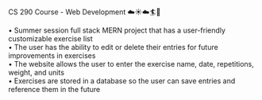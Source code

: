 CS 290 Course - Web Development ☁️☀️☁️🏄🌷

•	Summer session full stack MERN project that has a user-friendly customizable exercise list <br />
•	The user has the ability to edit or delete their entries for future improvements in exercises <br />
•	The website allows the user to enter the exercise name, date, repetitions, weight, and units <br />
•	Exercises are stored in a database so the user can save entries and reference them in the future
